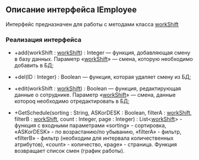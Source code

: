 ## Описание интерфейса IEmployee

Интерфейс предназначен для работы с методами класса [workShift](workShift.md)

### Реализация интерфейса

- +add(workShift : [workShift](workShift.md)) : Integer — функция, добавляющая смену в базу данных. Параметр «[workShift](workShift.md)» — смена, которую необходимо добавить в БД;

- +del(ID : Integer) : Boolean — функция, которая удаляет смену из БД;

- +edit(workShift : [workShift](workShift.md)) : Boolean — функция, редактирующая данные о сотруднике. Параметр «[workShift](workShift.md)» — смена, данные котороq необходимо отредактировать в БД;

- +GetSchedule(sorting : String, ASKorDESK : Boolean, filterA : [workShift](workShift.md), filterB : [workShift](workShift.md), count : Integer, page : Integer) : List<[workShift](workShift.md)> - функция с входными параметрами «sorting» - сортировка, 
«ASKorDESK» - по возрастанию/по убыванию, «filterA» - фильтр, «filterB» - фильтр (необходим для интервала количественных атрибутов), «count» - количество, «page» - страница. Функция возвращает список смен (график работы).
